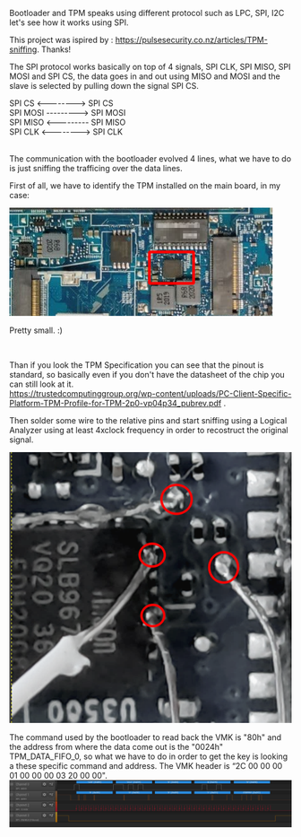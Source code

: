 Bootloader and TPM speaks using different protocol such as LPC, SPI, I2C let's see how it works using SPI.

This project was ispired by  : https://pulsesecurity.co.nz/articles/TPM-sniffing. Thanks!

The SPI protocol works basically on top of 4 signals, SPI CLK, SPI MISO, SPI MOSI and SPI CS, the data goes in and out using MISO and MOSI and the slave is selected by pulling down the signal SPI CS.

SPI CS   <--------> SPI CS <br/>
SPI MOSI ---------> SPI MOSI<br/>
SPI MISO <--------- SPI MISO<br/>
SPI CLK  <--------> SPI CLK<br/>
<br/>

The communication with the bootloader evolved 4 lines, what we have to do is just sniffing the trafficing over the data lines.

First of all, we have to identify the TPM installed on the main board, in my case:


![alt text](https://github.com/giggi0x00/Bitlocker-SPI-TPM-Key-sniffing/blob/main/2020-12-07_20-15.png?raw=true)

Pretty small. :)

<br/>


Than if you look the TPM Specification you can see that the pinout is standard, so basically even if you don't have the datasheet of the chip you can still look at it.<br/>
https://trustedcomputinggroup.org/wp-content/uploads/PC-Client-Specific-Platform-TPM-Profile-for-TPM-2p0-vp04p34_pubrev.pdf .<br/>

Then solder some wire to the relative pins and start sniffing using a Logical Analyzer using at least 4xclock frequency in order to recostruct the original signal.

![alt text](https://github.com/giggi0x00/Bitlocker-SPI-TPM-Key-sniffing/blob/main/2020-12-07_20-31.png?raw=true)
</br>


The command used by the bootloader to read back the VMK is "80h" and the address from where the data come out is the "0024h" TPM_DATA_FIFO_0, so what we have to do in order to get the key is looking a these specific command and address.
The VMK header is “2C 00  00  00  01   00   00    00   03  20   00  00".
</br>
![alt text](https://github.com/giggi0x00/Bitlocker-SPI-TPM-Key-sniffing/blob/main/2020-12-07_20-46.png?raw=true)
</br>












